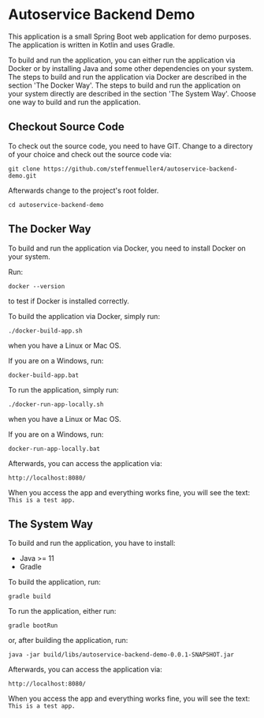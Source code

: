 # Autoservice Backend Demo

This application is a small Spring Boot web application for demo purposes.
The application is written in Kotlin and uses Gradle.

To build and run the application, you can either run the application via Docker or by installing Java and some other dependencies on your system.
The steps to build and run the application via Docker are described in the section 'The Docker Way'.
The steps to build and run the application on your system directly are described in the section 'The System Way'.
Choose one way to build and run the application.

## Checkout Source Code

To check out the source code, you need to have GIT.
Change to a directory of your choice and check out the source code via:
```
git clone https://github.com/steffenmueller4/autoservice-backend-demo.git
```

Afterwards change to the project's root folder.
```
cd autoservice-backend-demo
```

## The Docker Way

To build and run the application via Docker, you need to install Docker on your system.

Run:
```
docker --version
```
to test if Docker is installed correctly.

To build the application via Docker, simply run:
```
./docker-build-app.sh
```
when you have a Linux or Mac OS.

If you are on a Windows, run:
```
docker-build-app.bat
```

To run the application, simply run:
```
./docker-run-app-locally.sh
```
when you have a Linux or Mac OS.

If you are on a Windows, run:
```
docker-run-app-locally.bat
```

Afterwards, you can access the application via:
```
http://localhost:8080/
```

When you access the app and everything works fine, you will see the text: `This is a test app.`

## The System Way

To build and run the application, you have to install:
* Java >= 11
* Gradle

To build the application, run:
```
gradle build
```

To run the application, either run:
```
gradle bootRun
```
or, after building the application, run:
```
java -jar build/libs/autoservice-backend-demo-0.0.1-SNAPSHOT.jar
```

Afterwards, you can access the application via:
```
http://localhost:8080/
```

When you access the app and everything works fine, you will see the text: `This is a test app.`
